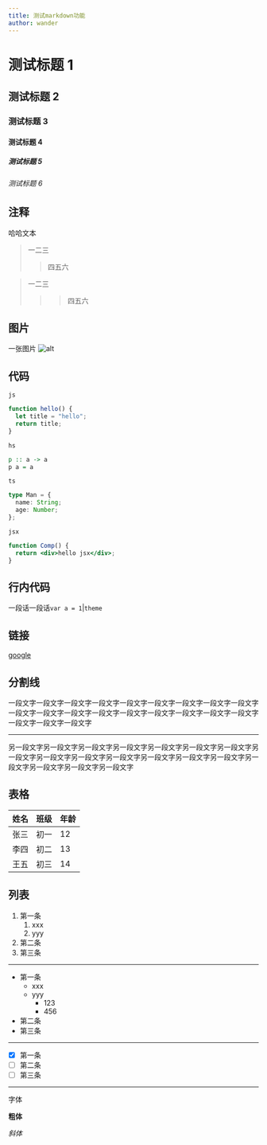 ```yaml
---
title: 测试markdown功能
author: wander
---
```


# 测试标题 1

## 测试标题 2

### 测试标题 3

#### 测试标题 4

##### 测试标题 5

###### 测试标题 6

## 注释

哈哈文本

> 一二三
>
> > 四五六

> 一二三
>
> > > 四五六

## 图片

一张图片
![alt](/images/20210515/haskell-logo.png)

## 代码

`js`

```javascript
function hello() {
  let title = "hello";
  return title;
}
```

`hs`

```haskell
p :: a -> a
p a = a
```

`ts`

```typescript
type Man = {
  name: String;
  age: Number;
};
```

`jsx`

```jsx
function Comp() {
  return <div>hello jsx</div>;
}
```

## 行内代码

一段话一段话`var a = 1`|`theme`


## 链接

[google](https://www.google.com)

## 分割线

一段文字一段文字一段文字一段文字一段文字一段文字一段文字一段文字一段文字一段文字一段文字一段文字一段文字一段文字一段文字一段文字一段文字一段文字一段文字一段文字一段文字

---

另一段文字另一段文字另一段文字另一段文字另一段文字另一段文字另一段文字另一段文字另一段文字另一段文字另一段文字另一段文字另一段文字另一段文字另一段文字另一段文字另一段文字另一段文字

## 表格

| 姓名 | 班级 | 年龄 |
| ---- | ---- | ---- |
| 张三 | 初一 | 12   |
| 李四 | 初二 | 13   |
| 王五 | 初三 | 14   |

## 列表

1. 第一条
   1. xxx
   2. yyy
2. 第二条
3. 第三条

---

- 第一条
  - xxx
  - yyy
    - 123
    - 456
- 第二条
- 第三条

---

- [x] 第一条
- [ ] 第二条
- [ ] 第三条

---

字体

**粗体**

*斜体*